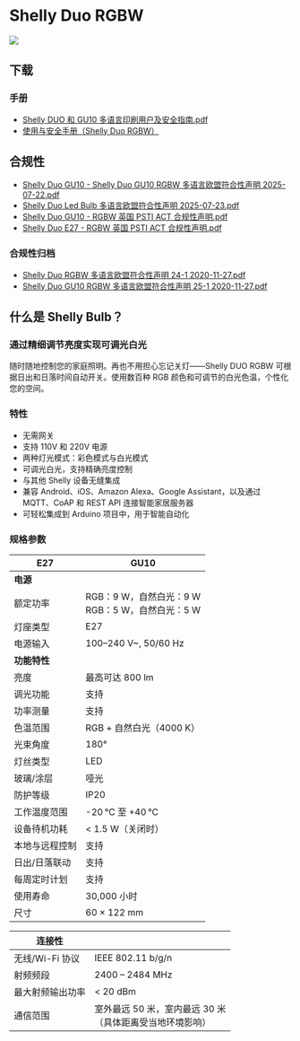 # Shelly Duo RGBW

![](https://kb.shelly.cloud/__attachments/229146742/image-20220920-070606.png?inst-v=06e25fb6-1df6-4585-801d-931808676f21)

## 下载

### 手册

- [Shelly DUO 和 GU10 多语言印刷用户及安全指南.pdf](https://kb.shelly.cloud/__attachments/64127183/Shelly%20DUO%20and%20GU10%20multilingual%20printed%20user%20and%20safety%20guide.pdf?inst-v=06e25fb6-1df6-4585-801d-931808676f21)
- [使用与安全手册（Shelly Duo RGBW）](../knowledge-base/shelly-rgbw-duo-duo-gu10)

## 合规性

- [Shelly Duo GU10 - Shelly Duo GU10 RGBW 多语言欧盟符合性声明 2025-07-22.pdf](https://kb.shelly.cloud/__attachments/266174494/Shelly%20Duo%20GU10%20-%20Shelly%20Duo%20GU10%20RGBW%20multilingual%20EU%20declaration%20of%20conformity%202025-07-22.pdf?inst-v=06e25fb6-1df6-4585-801d-931808676f21)
- [Shelly Duo Led Bulb 多语言欧盟符合性声明 2025-07-23.pdf](https://kb.shelly.cloud/__attachments/266174494/Shelly%20Duo%20Led%20Bulb%20multilingual%20EU%20declaration%20of%20conformity%202025-07-23.pdf?inst-v=06e25fb6-1df6-4585-801d-931808676f21)
- [Shelly Duo GU10 - RGBW 英国 PSTI ACT 合规性声明.pdf](https://kb.shelly.cloud/__attachments/266174494/Shelly%20Duo%20GU10%20-%20RGBW%20UK%20PSTI%20ACT%20Statement%20of%20compliance.pdf?inst-v=06e25fb6-1df6-4585-801d-931808676f21)
- [Shelly Duo E27 - RGBW 英国 PSTI ACT 合规性声明.pdf](https://kb.shelly.cloud/__attachments/266174494/Shelly%20Duo%20E27%20-%20RGBW%20UK%20PSTI%20ACT%20Statement%20of%20compliance.pdf?inst-v=06e25fb6-1df6-4585-801d-931808676f21)

### 合规性归档

- [Shelly Duo RGBW 多语言欧盟符合性声明 24-1 2020-11-27.pdf](https://kb.shelly.cloud/__attachments/64127183/Shelly%20Duo%20RGBW%20multilingual%20EU%20declaration%20of%20conformity%2024-1%202020-11-27.pdf?inst-v=06e25fb6-1df6-4585-801d-931808676f21)
- [Shelly Duo GU10 RGBW 多语言欧盟符合性声明 25-1 2020-11-27.pdf](https://kb.shelly.cloud/__attachments/64127183/Shelly%20Duo%20GU10%20RGBW%20multilingual%20EU%20declaration%20of%20conformity%2025-1%202020-11-27.pdf?inst-v=06e25fb6-1df6-4585-801d-931808676f21)

## 什么是 Shelly Bulb？

### 通过精细调节亮度实现可调光白光

随时随地控制您的家庭照明。再也不用担心忘记关灯——Shelly DUO RGBW 可根据日出和日落时间自动开关。使用数百种 RGB 颜色和可调节的白光色温，个性化您的空间。

### 特性

- 无需网关  
- 支持 110V 和 220V 电源  
- 两种灯光模式：彩色模式与白光模式  
- 可调光白光，支持精确亮度控制  
- 与其他 Shelly 设备无缝集成  
- 兼容 Android、iOS、Amazon Alexa、Google Assistant，以及通过 MQTT、CoAP 和 REST API 连接智能家居服务器  
- 可轻松集成到 Arduino 项目中，用于智能自动化

### 规格参数

| **E27** | **GU10** |
|--------|---------|
| **电源** | |
| 额定功率 | RGB：9 W，自然白光：9 W<br>RGB：5 W，自然白光：5 W |
| 灯座类型 | E27 | GU10 |
| 电源输入 | 100–240 V~, 50/60 Hz | |
| **功能特性** | |
| 亮度 | 最高可达 800 lm | 最高可达 400 lm |
| 调光功能 | 支持 | 支持 |
| 功率测量 | 支持 | 支持 |
| 色温范围 | RGB + 自然白光（4000 K） | RGB + 自然白光（4000 K） |
| 光束角度 | 180° | 120° |
| 灯丝类型 | LED | LED |
| 玻璃/涂层 | 哑光 | 哑光 |
| 防护等级 | IP20 | IP20 |
| 工作温度范围 | -20 °C 至 +40 °C | -20 °C 至 +40 °C |
| 设备待机功耗 | < 1.5 W（关闭时） | < 1.5 W（关闭时） |
| 本地与远程控制 | 支持 | 支持 |
| 日出/日落联动 | 支持 | 支持 |
| 每周定时计划 | 支持 | 支持 |
| 使用寿命 | 30,000 小时 | 30,000 小时 |
| 尺寸 | 60 × 122 mm | 50 × 73 mm |

| **连接性** | |
|------------------|---|
| 无线/Wi-Fi 协议 | IEEE 802.11 b/g/n |
| 射频频段 | 2400 – 2484 MHz |
| 最大射频输出功率 | < 20 dBm |
| 通信范围 | 室外最远 50 米，室内最远 30 米<br>（具体距离受当地环境影响） |